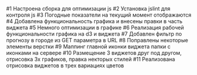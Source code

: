 #1 Настроена сборка для оптимизации js
#2 Установка jslint для контроля js
#3 Погодные показатели на текущий момент отображаются
#4 Добавлена функциональность графика и внесены правки в часть виджета
#5 Немного оптимизации в графике
#6 Реализация рабочей функциональности графика на d3 и виджета
#7 Добавлен фильтр по прогнозу в городе из GET параметра в URL
#8 Поправлены некоторые элементы верстки
#9 Маппинг главной иконки виджета папки с иконками на сервере
#10 Размещение 3 виджетов друг под другом, отрисовка 3х графиков, правка некторых стилей
#11 Реализована отрисовка виджетов в трех вариациях цветов